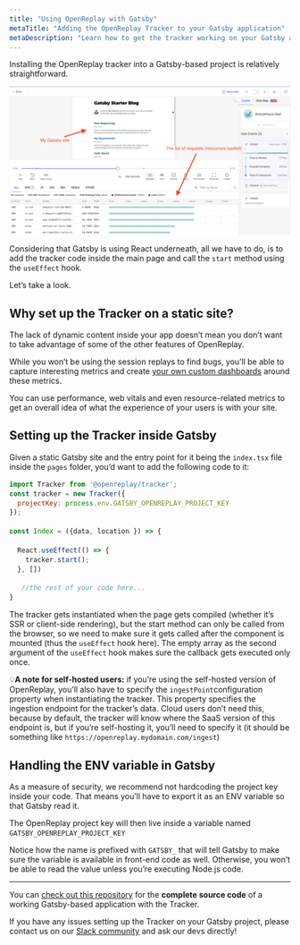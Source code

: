 ```yaml
---
title: "Using OpenReplay with Gatsby"
metaTitle: "Adding the OpenReplay Tracker to your Gatsby application"
metaDescription: "Learn how to get the tracker working on your Gatsby application"
---
```


Installing the OpenReplay tracker into a Gatsby-based project is relatively straightforward.

![Sesion replay of a Gatsby site](images/gatsby-ss.png)

Considering that Gatsby is using React underneath, all we have to do, is to add the tracker code inside the main page and call the `start` method using the `useEffect` hook. 

Let’s take a look.

## Why set up the Tracker on a static site?

The lack of dynamic content inside your app doesn’t mean you don’t want to take advantage of some of the other features of OpenReplay.

While you won’t be using the session replays to find bugs, you’ll be able to capture interesting metrics and create [your own custom dashboards](https://docs.openreplay.com/tutorials/custom-dashboard) around these metrics.

You can use performance, web vitals and even resource-related metrics to get an overall idea of what the experience of your users is with your site.

## Setting up the Tracker inside Gatsby

Given a static Gatsby site and the entry point for it being the `index.tsx` file inside the `pages` folder, you’d want to add the following code to it:

```jsx
import Tracker from '@openreplay/tracker';
const tracker = new Tracker({
  projectKey: process.env.GATSBY_OPENREPLAY_PROJECT_KEY
});

const Index = ({data, location }) => {

  React.useEffect(() => {
    tracker.start();
  }, [])

   //the rest of your code here...
}
```

The tracker gets instantiated when the page gets compiled (whether it’s SSR or client-side rendering), but the start method can only be called from the browser, so we need to make sure it gets called after the component is mounted (thus the `useEffect` hook here). The empty array as the second argument of the `useEffect` hook makes sure the callback gets executed only once.

💡**A note for self-hosted users:** if you’re using the self-hosted version of OpenReplay, you’ll also have to specify the `ingestPoint`configuration property when instantiating the tracker. This property specifies the ingestion endpoint for the tracker’s data. Cloud users don’t need this, because by default, the tracker will know where the SaaS version of this endpoint is, but if you’re self-hosting it, you’ll need to specify it (it should be something like `https://openreplay.mydomain.com/ingest`)

## Handling the ENV variable in Gatsby

As a measure of security, we recommend not hardcoding the project key inside your code. That means you’ll have to export it as an ENV variable so that Gatsby read it.

The OpenReplay project key will then live inside a variable named `GATSBY_OPENREPLAY_PROJECT_KEY`

Notice how the name is prefixed with `GATSBY_`  that will tell Gatsby to make sure the variable is available in front-end code as well. Otherwise, you won’t be able to read the value unless you’re executing Node.js code.

---

You can [check out this repository](https://github.com/deleteman/openreplay-gatsby-example) for the **complete source code** of a working Gatsby-based application with the Tracker.

If you have any issues setting up the Tracker on your Gatsby project, please contact us on our [Slack community](https://slack.openreplay.com/) and ask our devs directly!